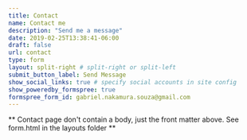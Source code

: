 ```yaml
---
title: Contact
name: Contact me 
description: "Send me a message"
date: 2019-02-25T13:38:41-06:00
draft: false
url: contact
type: form
layout: split-right # split-right or split-left
submit_button_label: Send Message
show_social_links: true # specify social accounts in site config
show_poweredby_formspree: true
formspree_form_id: gabriel.nakamura.souza@gmail.com
---
```


** Contact page don't contain a body, just the front matter above.
See form.html in the layouts folder **
